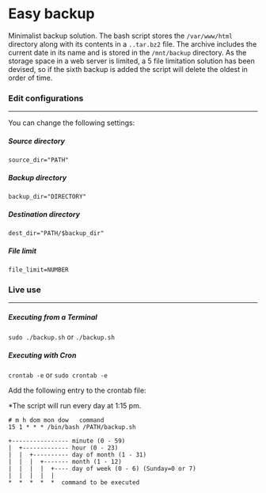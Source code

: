 # Easy backup

Minimalist backup solution.
The bash script stores the `/var/www/html` directory along with its contents in a `..tar.bz2` file.
The archive includes the current date in its name and is stored in the `/mnt/backup` directory.
As the storage space in a web server is limited, a 5 file limitation solution has been devised, so if the sixth backup is added the script will delete the oldest in order of time.

### Edit configurations

---
You can change the following settings:

##### Source directory

`source_dir="PATH"`

##### Backup directory

`backup_dir="DIRECTORY"`

##### Destination directory
`dest_dir="PATH/$backup_dir"`

##### File limit

`file_limit=NUMBER`

### Live use

---

##### Executing from a Terminal
`sudo ./backup.sh` or `./backup.sh`

##### Executing with Cron

`crontab -e` or `sudo crontab -e`

Add the following entry to the crontab file:

*The script will run every day at 1:15 pm.

```
# m h dom mon dow   command
15 1 * * * /bin/bash /PATH/backup.sh
```

```
+---------------- minute (0 - 59)
|  +------------- hour (0 - 23)
|  |  +---------- day of month (1 - 31)
|  |  |  +------- month (1 - 12)
|  |  |  |  +---- day of week (0 - 6) (Sunday=0 or 7)
|  |  |  |  |
*  *  *  *  *  command to be executed
```